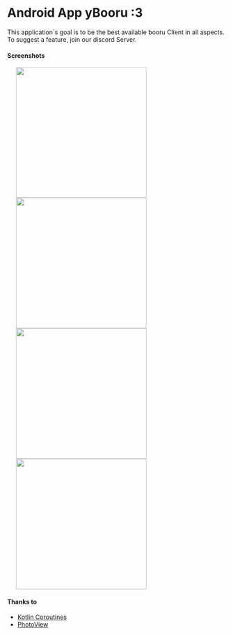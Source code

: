 # Android App yBooru :3

This application´s goal is to be the best available booru Client in all aspects. To suggest a feature, join our discord Server.
#### Screenshots
<img src="https://i.ibb.co/wc2hvqk/Screenshot-20190425-193651.jpg" height="300" hspace="20"><img src="https://i.ibb.co/1qsWZ17/Screenshot-20190425-204624.jpg" height="300" hspace="20"><img src="https://i.ibb.co/DzgwgJc/Screenshot-20190623-174523.jpg" height="300" hspace="20"><img src="https://i.ibb.co/YNvbXZw/Screenshot-20190425-193723.jpg" height="300" hspace="20">



#### Thanks to
- [Kotlin Coroutines](https://github.com/Kotlin/kotlinx.coroutines)
- [PhotoView](https://github.com/chrisbanes/PhotoView)

